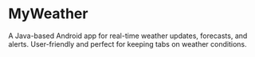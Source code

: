 # MyWeather
A Java-based Android app for real-time weather updates, forecasts, and alerts. User-friendly and perfect for keeping tabs on weather conditions.
